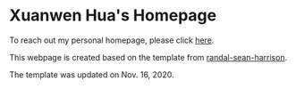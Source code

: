 <h1>Xuanwen Hua's Homepage</h1>
<p>To reach out my personal homepage, please click <a href="https://xwghua.github.io" title="Xuanwen Hua's Homepage">here</a>.</p>

<p>This webpage is created based on the template from <a href="https://github.com/randal-sean-harrison/academic-website-template" title="randal-sean-harrison">randal-sean-harrison</a>.</p>

<p>The template was updated on Nov. 16, 2020.</p>
